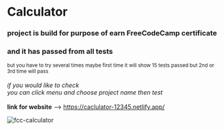 # Calculator
### project is build for purpose of earn FreeCodeCamp certificate </br>
### and it has passed from all tests </br>
<sub>but you have to try several times maybe first time it will show 15 tests passed but 2nd or 3rd time will pass</sub> </br>
</br>
*if you would like to check* </br>
*you can click menu and choose project name then test* </br>
</br>
**link for website** --> https://caclulator-12345.netlify.app/ </br>

![fcc-calculator](https://user-images.githubusercontent.com/71097499/222896276-93cc4f05-0d4d-40c6-8766-49fa27b461bb.png)



